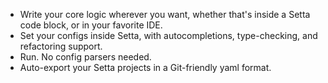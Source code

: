 ---
---

- Write your core logic wherever you want, whether that's inside a Setta code block, or in your favorite IDE.
- Set your configs inside Setta, with autocompletions, type-checking, and refactoring support.
- Run. No config parsers needed.
- Auto-export your Setta projects in a Git-friendly yaml format.
